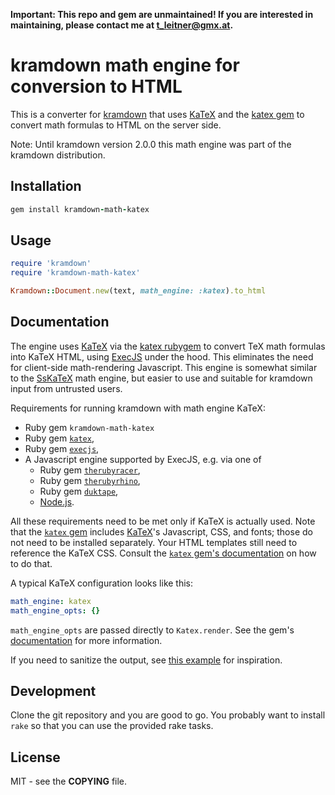 **Important: This repo and gem are unmaintained! If you are interested in
maintaining, please contact me at <t_leitner@gmx.at>.**

# kramdown math engine for conversion to HTML

This is a converter for [kramdown](https://kramdown.gettalong.org) that uses
[KaTeX](https://khan.github.io/KaTeX/) and the [katex
gem](https://github.com/glebm/katex-ruby) to convert math formulas to HTML on
the server side.

Note: Until kramdown version 2.0.0 this math engine was part of the kramdown
distribution.


## Installation

~~~ruby
gem install kramdown-math-katex
~~~


## Usage

~~~ruby
require 'kramdown'
require 'kramdown-math-katex'

Kramdown::Document.new(text, math_engine: :katex).to_html
~~~


## Documentation

The engine uses [KaTeX] via the [katex rubygem][katex-gem] to convert TeX math formulas into KaTeX
HTML, using [ExecJS] under the hood. This eliminates the need for client-side math-rendering
Javascript. This engine is somewhat similar to the [SsKaTeX] math engine, but easier to use and
suitable for kramdown input from untrusted users.

Requirements for running kramdown with math engine KaTeX:

- Ruby gem `kramdown-math-katex`
- Ruby gem [`katex`][katex-gem],
- Ruby gem [`execjs`][ExecJS],
- A Javascript engine supported by ExecJS, e.g. via one of
  - Ruby gem [`therubyracer`][therubyracer],
  - Ruby gem [`therubyrhino`][therubyrhino],
  - Ruby gem [`duktape`][duktape],
  - [Node.js].

All these requirements need to be met only if KaTeX is actually used. Note that the [`katex`
gem][katex-gem] includes [KaTeX]'s Javascript, CSS, and fonts; those do not need to be installed
separately. Your HTML templates still need to reference the KaTeX CSS. Consult the [`katex` gem's
documentation][katex-gem#assets] on how to do that.

A typical KaTeX configuration looks like this:

~~~ yaml
math_engine: katex
math_engine_opts: {}
~~~

`math_engine_opts` are passed directly to `Katex.render`. See the gem's [documentation][katex-gem]
for more information.

If you need to sanitize the output, see [this example][sanitize-example] for inspiration.

[duktape]: https://github.com/judofyr/duktape.rb#duktaperb
[ExecJS]: https://github.com/rails/execjs#execjs
[KaTeX]: https://khan.github.io/KaTeX/
[katex-gem]: https://github.com/glebm/katex-ruby
[katex-gem#assets]: https://github.com/glebm/katex-ruby#assets
[sanitize-example]: https://github.com/thredded/thredded-markdown_katex/blob/2f5e748c90265526171a6da99557f637d2b717ec/lib/thredded/markdown_katex.rb#L48-L91
[SsKaTeX]: sskatex.html
[therubyracer]: https://github.com/cowboyd/therubyracer#therubyracer
[therubyrhino]: https://github.com/cowboyd/therubyrhino#therubyrhino
[Node.js]: https://nodejs.org/


## Development

Clone the git repository and you are good to go. You probably want to install
`rake` so that you can use the provided rake tasks.


## License

MIT - see the **COPYING** file.
